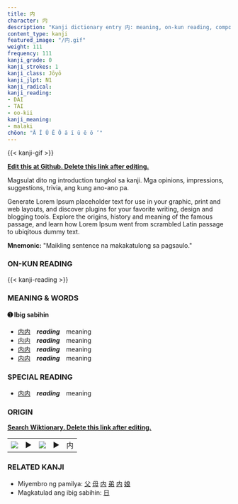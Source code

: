 ```yaml
---
title: 内
character: 内
description: "Kanji dictionary entry 内: meaning, on-kun reading, compounds, origin, related kanji"
content_type: kanji
featured_image: "/内.gif"
weight: 111
frequency: 111
kanji_grade: 0
kanji_strokes: 1
kanji_class: Jōyō
kanji_jlpt: N1
kanji_radical: 
kanji_reading: 
- DAI
- TAI
- oo-kii
kanji_meaning:
- malaki
chōon: "Ā Ī Ū Ē Ō ā ī ū ē ō ’"
---
```

[//]: # (Don't edit the line below. Kanji animated GIF code is automatically generated.)
{{< kanji-gif >}}

[//]: # (Edit below this line.)

**[Edit this at Github. Delete this link after editing.](https://github.com/tim0g/tim/tree/main/content/kanji/内/index.md)**

Magsulat dito ng introduction tungkol sa kanji. Mga opinions, impressions, suggestions, trivia, ang kung ano-ano pa.

Generate Lorem Ipsum placeholder text for use in your graphic, print and web layouts, and discover plugins for your favorite writing, design and blogging tools. Explore the origins, history and meaning of the famous passage, and learn how Lorem Ipsum went from scrambled Latin passage to ubiqitous dummy text.
 
**Mnemonic:** "Maikling sentence na makakatulong sa pagsaulo."

### ON-KUN READING

[//]: # (Don't edit the line below. ON-KUN READING code is automatically generated.)
{{< kanji-reading >}}

### MEANING & WORDS

#### ➊ **Ibig sabihin**
  - [内](../内)[内](../内)　***reading***　meaning
  - [内](../内)[内](../内)　***reading***　meaning
  - [内](../内)[内](../内)　***reading***　meaning
  - [内](../内)[内](../内)　***reading***　meaning

### SPECIAL READING
  - [内](../内)[内](../内)　***reading***　meaning

### ORIGIN

**[Search Wiktionary. Delete this link after editing.](https://wiktionary.org/wiki/内)**
<table class="kanji-table"><tr><td>
<img src="60px-内-bronze.svg.png">
</td><td>▶</td><td>
<img src="60px-内-oracle.svg.png">
</td><td>▶</td>
<td class="kanji-origin">内</td>
</tr></table>

### RELATED KANJI
- Miyembro ng pamilya: [父](../父) [母](../母) [内](../内) [弟](../弟) [内](../内) [娘](../娘)
- Magkatulad ang ibig sabihin: [日](../日)
